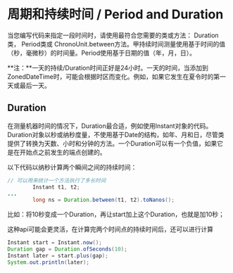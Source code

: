 # 周期和持续时间 / Period and Duration
当您编写代码来指定一段时间时，请使用最符合您需要的类或方法： Duration类， Period类或 ChronoUnit.between方法。甲持续时间测量使用基于时间的值（秒，毫微秒）的时间量。Period使用基于日期的值（年，月，日）。

**注：**一天的持续/Duration时间正好是24小时。一天的时间，当添加到ZonedDateTime时，可能会根据时区而变化。例如，如果它发生在夏令时的第一天或最后一天。

## Duration

在测量机器时间的情况下，Duration最合适，例如使用Instant对象的代码。Duration对象以秒或纳秒度量，不使用基于Date的结构，如年、月和日，尽管类提供了转换为天数、小时和分钟的方法。一个Duration可以有一个负值，如果它是在开始点之前发生的端点创建的。

以下代码以纳秒计算两个瞬间之间的持续时间：
```java
// 可以用来统计一个方法执行了多长时间
        Instant t1, t2;
...
        long ns = Duration.between(t1, t2).toNanos();
```

比如：将10秒变成一个Duration，再让start加上这个Duration，也就是加10秒； 

这种api可能会更灵活，在计算完两个时间点的持续时间后，还可以进行计算
```java
Instant start = Instant.now();
Duration gap = Duration.ofSeconds(10);
Instant later = start.plus(gap);
System.out.println(later);
```